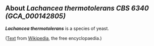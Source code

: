 About *Lachancea thermotolerans CBS 6340 (GCA\_000142805)* 
----------------------------------------------------------



***Lachancea thermotolerans*** is a species of yeast.

([Text](http://en.wikipedia.org/wiki/Lachancea_thermotolerans) from
[Wikipedia](http://en.wikipedia.org/), the free encyclopaedia.)
